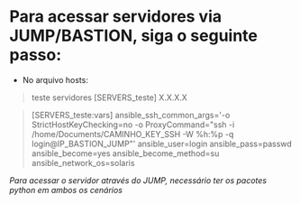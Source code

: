 # Para acessar servidores via JUMP/BASTION, siga o seguinte passo:

- No arquivo hosts:

> teste servidores 
>[SERVERS_teste]
>X.X.X.X

> [SERVERS_teste:vars]
> ansible_ssh_common_args='-o StrictHostKeyChecking=no -o ProxyCommand="ssh -i /home/Documents/CAMINHO_KEY_SSH -W %h:%p -q login@IP_BASTION_JUMP"'
> ansible_user=login
> ansible_pass=passwd
> ansible_become=yes
> ansible_become_method=su
> ansible_network_os=solaris

_Para acessar o servidor através do JUMP, necessário ter os pacotes python em ambos os cenários_




